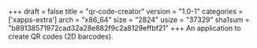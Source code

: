 +++
draft = false
title = "qr-code-creator"
version = "1.0-1"
categories = ['xapps-extra']
arch = "x86_64"
size = "2824"
usize = "37329"
sha1sum = "b89138571972cad32a28e882f9c2a8129effbf21"
+++
An application to create QR codes (2D barcodes).